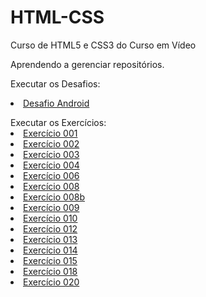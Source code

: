 # HTML-CSS
 Curso de HTML5 e CSS3 do Curso em Vídeo

 Aprendendo a gerenciar repositórios.
 
Executar os Desafios:
<li><a href="https://nanafonseca.github.io/HTML-CSS/Desafios/desafioandroid/desafio2.html">Desafio Android</a></li>
<p> </p>
Executar os Exercícios:
<li><a href="https://nanafonseca.github.io/HTML-CSS/Exerc%C3%ADcios/ex001/">Exercício 001</a>
<li><a href="https://nanafonseca.github.io/HTML-CSS/Exerc%C3%ADcios/ex002/">Exercício 002</a>
<li><a href="https://nanafonseca.github.io/HTML-CSS/Exerc%C3%ADcios/ex003/">Exercício 003</a>
<li><a href="https://nanafonseca.github.io/HTML-CSS/Exerc%C3%ADcios/ex004/">Exercício 004</a>
<li><a href="https://nanafonseca.github.io/HTML-CSS/Exerc%C3%ADcios/ex006/">Exercício 006</a>
<li><a href="https://nanafonseca.github.io/HTML-CSS/Exerc%C3%ADcios/ex008/">Exercício 008</a>
<li><a href="https://nanafonseca.github.io/HTML-CSS/Exerc%C3%ADcios/ex008b/">Exercício 008b</a>
<li><a href="https://nanafonseca.github.io/HTML-CSS/Exerc%C3%ADcios/ex009/">Exercício 009</a>
<li><a href="https://nanafonseca.github.io/HTML-CSS/Exerc%C3%ADcios/ex010/">Exercício 010</a>
<li><a href="https://nanafonseca.github.io/HTML-CSS/Exerc%C3%ADcios/ex012/">Exercício 012</a>
<li><a href="https://nanafonseca.github.io/HTML-CSS/Exerc%C3%ADcios/ex013/">Exercício 013</a>
<li><a href="https://nanafonseca.github.io/HTML-CSS/Exerc%C3%ADcios/ex014/">Exercício 014</a>
<li><a href="https://nanafonseca.github.io/HTML-CSS/Exerc%C3%ADcios/ex015/">Exercício 015</a>
<li><a href="https://nanafonseca.github.io/HTML-CSS/Exerc%C3%ADcios/ex018/">Exercício 018</a>
<li><a href="https://nanafonseca.github.io/HTML-CSS/Exerc%C3%ADcios/ex020/">Exercício 020</a></li>

